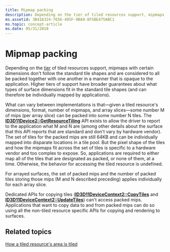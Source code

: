 ```yaml
---
title: Mipmap packing
description: Depending on the tier of tiled resources support, mipmaps with certain dimensions don't follow the standard tile shapes and are considered to all be packed together with one another in a manner that is opaque to the application.
ms.assetid: 3B416324-7656-495F-9BA9-8F5BE475ABC1
ms.topic: concept-article
ms.date: 05/31/2018
---
```


# Mipmap packing

Depending on the [tier](tiled-resources-features-tiers.md) of tiled resources support, mipmaps with certain dimensions don't follow the standard tile shapes and are considered to all be packed together with one another in a manner that is opaque to the application. Higher tiers of support have broader guarantees about what types of surface dimensions fit in the standard tile shapes (and can therefore be individually mapped by applications).

What can vary between implementations is that—given a tiled resource's dimensions, format, number of mipmaps, and array slices—some number M of mips (per array slice) can be packed into some number N tiles. The [**ID3D11Device2::GetResourceTiling**](/windows/desktop/api/D3D11_2/nf-d3d11_2-id3d11device2-getresourcetiling) API exists to allow the driver to report to the application what M and N are (among other details about the surface that this API reports that are standard and don't vary by hardware vendor). The set of tiles for the packed mips are still 64KB and can be individually mapped into disparate locations in a tile pool. But the pixel shape of the tiles and how the mipmaps fit across the set of tiles is specific to a hardware vendor and too complex to expose. So, applications are required to either map all of the tiles that are designated as packed, or none of them, at a time. Otherwise, the behavior for accessing the tiled resource is undefined.

For arrayed surfaces, the set of packed mips and the number of packed tiles storing those mips (M and N described preceding) applies individually for each array slice.

Dedicated APIs for copying tiles ([**ID3D11DeviceContext2::CopyTiles**](/windows/desktop/api/D3D11_2/nf-d3d11_2-id3d11devicecontext2-copytiles) and [**ID3D11DeviceContext2::UpdateTiles**](/windows/desktop/api/D3D11_2/nf-d3d11_2-id3d11devicecontext2-updatetiles)) can't access packed mips. Applications that want to copy data to and from packed mips can do so using all the non-tiled resource specific APIs for copying and rendering to surfaces.

## Related topics

<dl> <dt>

[How a tiled resource's area is tiled](how-a-tiled-resource-s-area-is-tiled.md)
</dt> </dl>

 

 




